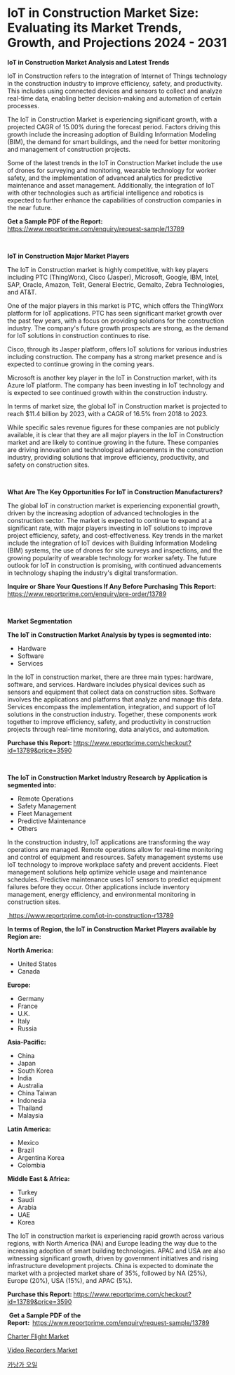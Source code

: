 <p><h1>IoT in Construction Market Size: Evaluating its Market Trends, Growth, and Projections 2024 - 2031</h1></p><p><strong>IoT in Construction Market Analysis and Latest Trends</strong></p>
<p><p>IoT in Construction refers to the integration of Internet of Things technology in the construction industry to improve efficiency, safety, and productivity. This includes using connected devices and sensors to collect and analyze real-time data, enabling better decision-making and automation of certain processes.</p><p>The IoT in Construction Market is experiencing significant growth, with a projected CAGR of 15.00% during the forecast period. Factors driving this growth include the increasing adoption of Building Information Modeling (BIM), the demand for smart buildings, and the need for better monitoring and management of construction projects.</p><p>Some of the latest trends in the IoT in Construction Market include the use of drones for surveying and monitoring, wearable technology for worker safety, and the implementation of advanced analytics for predictive maintenance and asset management. Additionally, the integration of IoT with other technologies such as artificial intelligence and robotics is expected to further enhance the capabilities of construction companies in the near future.</p></p>
<p><strong>Get a Sample PDF of the Report:&nbsp;</strong> <a href="https://www.reportprime.com/enquiry/request-sample/13789">https://www.reportprime.com/enquiry/request-sample/13789</a></p>
<p>&nbsp;</p>
<p><strong>IoT in Construction Major Market Players</strong></p>
<p><p>The IoT in Construction market is highly competitive, with key players including PTC (ThingWorx), Cisco (Jasper), Microsoft, Google, IBM, Intel, SAP, Oracle, Amazon, Telit, General Electric, Gemalto, Zebra Technologies, and AT&T. </p><p>One of the major players in this market is PTC, which offers the ThingWorx platform for IoT applications. PTC has seen significant market growth over the past few years, with a focus on providing solutions for the construction industry. The company's future growth prospects are strong, as the demand for IoT solutions in construction continues to rise. </p><p>Cisco, through its Jasper platform, offers IoT solutions for various industries including construction. The company has a strong market presence and is expected to continue growing in the coming years. </p><p>Microsoft is another key player in the IoT in Construction market, with its Azure IoT platform. The company has been investing in IoT technology and is expected to see continued growth within the construction industry. </p><p>In terms of market size, the global IoT in Construction market is projected to reach $11.4 billion by 2023, with a CAGR of 16.5% from 2018 to 2023. </p><p>While specific sales revenue figures for these companies are not publicly available, it is clear that they are all major players in the IoT in Construction market and are likely to continue growing in the future. These companies are driving innovation and technological advancements in the construction industry, providing solutions that improve efficiency, productivity, and safety on construction sites.</p></p>
<p>&nbsp;</p>
<p><strong>What Are The Key Opportunities For IoT in Construction Manufacturers?</strong></p>
<p><p>The global IoT in construction market is experiencing exponential growth, driven by the increasing adoption of advanced technologies in the construction sector. The market is expected to continue to expand at a significant rate, with major players investing in IoT solutions to improve project efficiency, safety, and cost-effectiveness. Key trends in the market include the integration of IoT devices with Building Information Modeling (BIM) systems, the use of drones for site surveys and inspections, and the growing popularity of wearable technology for worker safety. The future outlook for IoT in construction is promising, with continued advancements in technology shaping the industry's digital transformation.</p></p>
<p><strong>Inquire or Share Your Questions If Any Before Purchasing This Report:</strong> <a href="https://www.reportprime.com/enquiry/pre-order/13789">https://www.reportprime.com/enquiry/pre-order/13789</a></p>
<p>&nbsp;</p>
<p><strong>Market Segmentation</strong></p>
<p><strong>The IoT in Construction Market Analysis by types is segmented into:</strong></p>
<p><ul><li>Hardware</li><li>Software</li><li>Services</li></ul></p>
<p><p>In the IoT in construction market, there are three main types: hardware, software, and services. Hardware includes physical devices such as sensors and equipment that collect data on construction sites. Software involves the applications and platforms that analyze and manage this data. Services encompass the implementation, integration, and support of IoT solutions in the construction industry. Together, these components work together to improve efficiency, safety, and productivity in construction projects through real-time monitoring, data analytics, and automation.</p></p>
<p><strong>Purchase this Report:&nbsp;</strong><a href="https://www.reportprime.com/checkout?id=13789&price=3590">https://www.reportprime.com/checkout?id=13789&price=3590</a></p>
<p>&nbsp;</p>
<p><strong>The IoT in Construction Market Industry Research by Application is segmented into:</strong></p>
<p><ul><li>Remote Operations</li><li>Safety Management</li><li>Fleet Management</li><li>Predictive Maintenance</li><li>Others</li></ul></p>
<p><p>In the construction industry, IoT applications are transforming the way operations are managed. Remote operations allow for real-time monitoring and control of equipment and resources. Safety management systems use IoT technology to improve workplace safety and prevent accidents. Fleet management solutions help optimize vehicle usage and maintenance schedules. Predictive maintenance uses IoT sensors to predict equipment failures before they occur. Other applications include inventory management, energy efficiency, and environmental monitoring in construction sites.</p></p>
<p><a href="https://www.reportprime.com/iot-in-construction-r13789">&nbsp;https://www.reportprime.com/iot-in-construction-r13789</a></p>
<p><strong>In terms of Region, the IoT in Construction Market Players available by Region are:</strong></p>
<p>
    <p> <strong> North America: </strong>
        <ul>
            <li>United States</li>
            <li>Canada</li>
        </ul>
        </p> 
    <p> <strong> Europe: </strong>
        <ul>
            <li>Germany</li>
            <li>France</li>
            <li>U.K.</li>
            <li>Italy</li>
            <li>Russia</li>
        </ul>
        </p> 
    <p> <strong> Asia-Pacific: </strong>
        <ul>
            <li>China</li>
            <li>Japan</li>
            <li>South Korea</li>
            <li>India</li>
            <li>Australia</li>
            <li>China Taiwan</li>
            <li>Indonesia</li>
            <li>Thailand</li>
            <li>Malaysia</li>
        </ul>
        </p> 
    <p> <strong> Latin America: </strong>
        <ul>
            <li>Mexico</li>
            <li>Brazil</li>
            <li>Argentina Korea</li>
            <li>Colombia</li>
        </ul>
        </p> 
    <p> <strong> Middle East & Africa: </strong>
        <ul>
            <li>Turkey</li>
            <li>Saudi</li>
            <li>Arabia</li>
            <li>UAE</li>
            <li>Korea</li>
        </ul>
    </p>
    </p>
<p><p>The IoT in construction market is experiencing rapid growth across various regions, with North America (NA) and Europe leading the way due to the increasing adoption of smart building technologies. APAC and USA are also witnessing significant growth, driven by government initiatives and rising infrastructure development projects. China is expected to dominate the market with a projected market share of 35%, followed by NA (25%), Europe (20%), USA (15%), and APAC (5%).</p></p>
<p><strong>Purchase this Report: </strong><a href="https://www.reportprime.com/checkout?id=13789&price=3590">https://www.reportprime.com/checkout?id=13789&price=3590</a></p>
<p>&nbsp;<strong>Get a Sample PDF of the Report:&nbsp;&nbsp;</strong><a href="https://www.reportprime.com/enquiry/request-sample/13789">https://www.reportprime.com/enquiry/request-sample/13789</a></p>
<p><strong></strong></p>
<p><p><a href="https://github.com/Airanohannonzb68e5pb53oc1/Market-Research-Report-List-2/blob/main/charter-flight-market.md">Charter Flight Market</a></p><p><a href="https://funky-papaya-cf4.notion.site/Video-Recorders-Market-Size-CAGR-Trends-2024-2030-5447c187ed5f47869aa9358f636e4f2f">Video Recorders Market</a></p><p><a href="https://github.com/JeromeRtyau89966/Market-Research-Report-List-1/blob/main/861001222794.md">카낭가 오일</a></p></p>